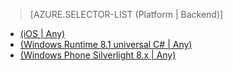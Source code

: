 > [AZURE.SELECTOR-LIST (Platform | Backend)]
- [(iOS | Any)](../articles/mobile-services-ios-handling-conflicts-offline-data.md)
- [(Windows Runtime 8.1 universal C# | Any)](../articles/mobile-services-windows-store-dotnet-handling-conflicts-offline-data.md)
- [(Windows Phone Silverlight 8.x | Any)](../articles/mobile-services-windows-phone-handling-conflicts-offline-data.md)

<!---HONumber=August15_HO6-->
